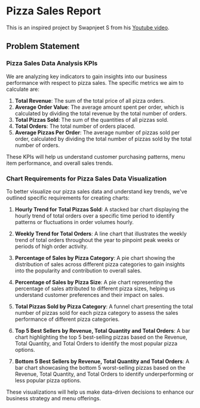 # Pizza Sales Report
This is an inspired project by Swapnjeet S from his [Youtube video](https://www.youtube.com/watch?v=lrl0vz-p-yc).
<br>

## Problem Statement
### Pizza Sales Data Analysis KPIs

We are analyzing key indicators to gain insights into our business performance with respect to pizza sales. The specific metrics we aim to calculate are:

1. **Total Revenue**: The sum of the total price of all pizza orders.
2. **Average Order Value**: The average amount spent per order, which is calculated by dividing the total revenue by the total number of orders.
3. **Total Pizzas Sold**: The sum of the quantities of all pizzas sold.
4. **Total Orders**: The total number of orders placed.
5. **Average Pizzas Per Order**: The average number of pizzas sold per order, calculated by dividing the total number of pizzas sold by the total number of orders.

These KPIs will help us understand customer purchasing patterns, menu item performance, and overall sales trends.
<br>

### Chart Requirements for Pizza Sales Data Visualization

To better visualize our pizza sales data and understand key trends, we've outlined specific requirements for creating charts:

1. **Hourly Trend for Total Pizzas Sold**: A stacked bar chart displaying the hourly trend of total orders over a specific time period to identify patterns or fluctuations in order volumes hourly.

2. **Weekly Trend for Total Orders**: A line chart that illustrates the weekly trend of total orders throughout the year to pinpoint peak weeks or periods of high order activity.

3. **Percentage of Sales by Pizza Category**: A pie chart showing the distribution of sales across different pizza categories to gain insights into the popularity and contribution to overall sales.

4. **Percentage of Sales by Pizza Size**: A pie chart representing the percentage of sales attributed to different pizza sizes, helping us understand customer preferences and their impact on sales.

5. **Total Pizzas Sold by Pizza Category**: A funnel chart presenting the total number of pizzas sold for each pizza category to assess the sales performance of different pizza categories.

6. **Top 5 Best Sellers by Revenue, Total Quantity and Total Orders**: A bar chart highlighting the top 5 best-selling pizzas based on the Revenue, Total Quantity, and Total Orders to identify the most popular pizza options.

7. **Bottom 5 Best Sellers by Revenue, Total Quantity and Total Orders**: A bar chart showcasing the bottom 5 worst-selling pizzas based on the Revenue, Total Quantity, and Total Orders to identify underperforming or less popular pizza options.

These visualizations will help us make data-driven decisions to enhance our business strategy and menu offerings.
